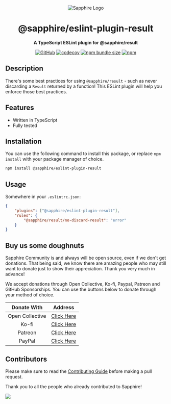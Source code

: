<div align="center">

![Sapphire Logo](https://cdn.skyra.pw/gh-assets/sapphire-banner.png)

# @sapphire/eslint-plugin-result

**A TypeScript ESLint plugin for @sapphire/result**

[![GitHub](https://img.shields.io/github/license/sapphiredev/utilities)](https://github.com/sapphiredev/utilities/blob/main/LICENSE.md)
[![codecov](https://codecov.io/gh/sapphiredev/utilities/branch/main/graph/badge.svg?token=OEGIV6RFDO)](https://codecov.io/gh/sapphiredev/utilities)
[![npm bundle size](https://img.shields.io/bundlephobia/min/@sapphire/eslint-plugin-result?logo=webpack&style=flat-square)](https://bundlephobia.com/eslint-plugin-result?p=@sapphire/eslint-plugin-result)
[![npm](https://img.shields.io/npm/v/@sapphire/eslint-plugin-result?color=crimson&logo=npm&style=flat-square)](https://www.npmjs.com/package/@sapphire/eslint-plugin-result)

</div>

## Description

There's some best practices for using `@sapphire/result` - such as never discarding a `Result` returned by a function! This ESLint plugin will help you enforce those best practices.

## Features

-   Written in TypeScript
-   Fully tested

## Installation

You can use the following command to install this package, or replace `npm install` with your package manager of choice.

```sh
npm install @sapphire/eslint-plugin-result
```

## Usage

Somewhere in your `.eslintrc.json`:

```json
{
	"plugins": ["@sapphire/eslint-plugin-result"],
	"rules": {
		"@sapphire/result/no-discard-result": "error"
	}
}
```

## Buy us some doughnuts

Sapphire Community is and always will be open source, even if we don't get donations. That being said, we know there are amazing people who may still want to donate just to show their appreciation. Thank you very much in advance!

We accept donations through Open Collective, Ko-fi, Paypal, Patreon and GitHub Sponsorships. You can use the buttons below to donate through your method of choice.

|   Donate With   |                       Address                       |
| :-------------: | :-------------------------------------------------: |
| Open Collective | [Click Here](https://sapphirejs.dev/opencollective) |
|      Ko-fi      |      [Click Here](https://sapphirejs.dev/kofi)      |
|     Patreon     |    [Click Here](https://sapphirejs.dev/patreon)     |
|     PayPal      |     [Click Here](https://sapphirejs.dev/paypal)     |

## Contributors

Please make sure to read the [Contributing Guide][contributing] before making a pull request.

Thank you to all the people who already contributed to Sapphire!

<a href="https://github.com/sapphiredev/utilities/graphs/contributors">
  <img src="https://contrib.rocks/image?repo=sapphiredev/utilities" />
</a>

[contributing]: https://github.com/sapphiredev/.github/blob/main/.github/CONTRIBUTING.md
[lexure]: https://github.com/1Computer1/lexure
[1computer1]: https://github.com/1Computer1

